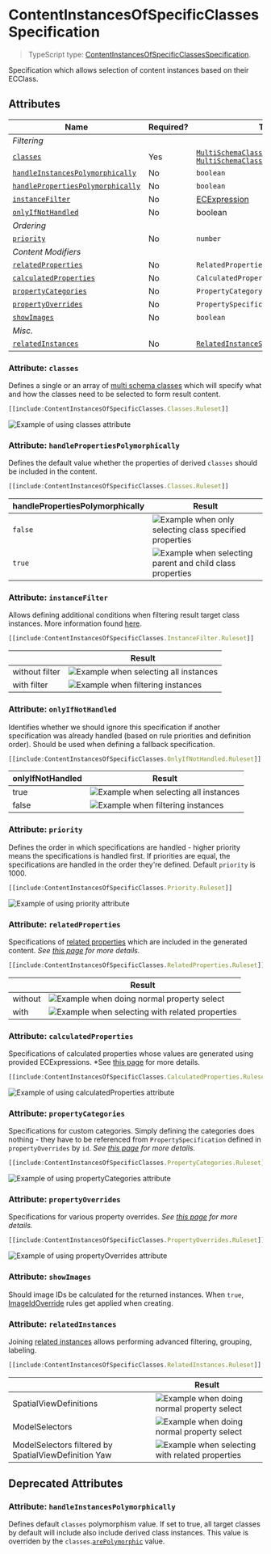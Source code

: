 # ContentInstancesOfSpecificClasses Specification

> TypeScript type: [ContentInstancesOfSpecificClassesSpecification]($presentation-common).

Specification which allows selection of content instances based on their ECClass.

## Attributes

| Name                              | Required? | Type                                                                                                                         | Default |
| --------------------------------- | --------- | ---------------------------------------------------------------------------------------------------------------------------- | ------- |
| *Filtering*                       |
| [`classes`](#attribute-classes)                         | Yes       | [`MultiSchemaClassesSpecification \| MultiSchemaClassesSpecification[]`](../Common-Rules/MultiSchemaClassesSpecification.md) | `[]`    |
| [`handleInstancesPolymorphically`](#attribute-handleinstancespolymorphically)  | No        | `boolean`                                                                                                                    | `false` |
| [`handlePropertiesPolymorphically`](#attribute-handlepropertiespolymorphically) | No        | `boolean`                                                                                                                    | `false` |
| [`instanceFilter`](#attribute-instancefilter)                  | No        | [ECExpression](./ECExpressions.md#instance-filter)                                                                           | `""`    |
| [`onlyIfNotHandled`](#attribute-onlyifnothandled)                | No        | boolean                                                                                                                      | `false` |
| *Ordering*                        |
| [`priority`](#attribute-priority)                        | No        | `number`                                                                                                                     | `1000`  |
| *Content Modifiers*               |
| [`relatedProperties`](#attribute-relatedproperties)               | No        | `RelatedPropertiesSpecification[]`                                                                                           | `[]`    |
| [`calculatedProperties`](#attribute-calculatedproperties)            | No        | `CalculatedPropertiesSpecification[]`                                                                                        | `[]`    |
| [`propertyCategories`](#attribute-propertycategories)              | No        | `PropertyCategorySpecification[]`                                                                                            | `[]`    |
| [`propertyOverrides`](#attribute-propertyoverrides)               | No        | `PropertySpecification[]`                                                                                                    | `[]`    |
| [`showImages`](#attribute-showimages)                      | No        | `boolean`                                                                                                                    | `false` |
| *Misc.*                           |
| [`relatedInstances`](#attribute-relatedinstances)                | No        | [`RelatedInstanceSpecification[]`](../Common-Rules/RelatedInstanceSpecification.md)                                          | `[]`    |

### Attribute: `classes`

Defines a single or an array of [multi schema classes](../Common-Rules/MultiSchemaClassesSpecification.md) which will specify what and how the classes need to be selected to form result content.

```ts
[[include:ContentInstancesOfSpecificClasses.Classes.Ruleset]]
```

![Example of using classes attribute](./media/contentInstancesOfSpecificClasses-with-classes-attribute.png)

### Attribute: `handlePropertiesPolymorphically`

Defines the default value whether the properties of derived `classes` should be included in the content.

```ts
[[include:ContentInstancesOfSpecificClasses.Classes.Ruleset]]
```

  | handlePropertiesPolymorphically | Result                                                                                                                                      |
  | ------------------------------- | ------------------------------------------------------------------------------------------------------------------------------------------- |
  | `false`  | ![Example when only selecting class specified properties](./media/contentInstancesOfSpecificClasses-with-handlePropertiesPolymorphically-attribute-1.png) |
  | `true`    | ![Example when selecting parent and child class properties](./media/contentInstancesOfSpecificClasses-with-handlePropertiesPolymorphically-attribute-2.png)     |

### Attribute: `instanceFilter`

Allows defining additional conditions when filtering result target class instances. More information found [here](./ECExpressions.md#instance-filter).

```ts
[[include:ContentInstancesOfSpecificClasses.InstanceFilter.Ruleset]]
```

  |  | Result                                                                                                                                      |
  | ------------------------------- | ------------------------------------------------------------------------------------------------------------------------------------------- |
  | without filter | ![Example when selecting all instances](./media/contentInstancesOfSpecificClasses-with-instanceFilter-attribute-1.png) |
  | with filter  | ![Example when filtering instances](./media/contentInstancesOfSpecificClasses-with-instanceFilter-attribute-2.png)     |

### Attribute: `onlyIfNotHandled`

Identifies whether we should ignore this specification if another specification was already handled (based on rule priorities and definition order). Should be used when defining a fallback specification.

```ts
[[include:ContentInstancesOfSpecificClasses.OnlyIfNotHandled.Ruleset]]
```

  | onlyIfNotHandled | Result                                                                                                                                      |
  | ------------------------------- | ------------------------------------------------------------------------------------------------------------------------------------------- |
  | true  | ![Example when selecting all instances](./media/contentInstancesOfSpecificClasses-with-onlyIfNotHandled-attribute-1.png) |
  | false    | ![Example when filtering instances](./media/contentInstancesOfSpecificClasses-with-onlyIfNotHandled-attribute-2.png)     |

### Attribute: `priority`

Defines the order in which specifications are handled - higher priority means the specifications is handled first. If priorities are equal, the specifications are handled in the order they're defined. Default `priority` is 1000.

```ts
[[include:ContentInstancesOfSpecificClasses.Priority.Ruleset]]
```

![Example of using priority attribute](./media/contentInstancesOfSpecificClasses-with-priority-attribute.png)

### Attribute: `relatedProperties`

Specifications of [related properties](./Terminology.md#related-properties) which are included in the generated content. *See [this page](./RelatedPropertiesSpecification.md) for more details.*

```ts
[[include:ContentInstancesOfSpecificClasses.RelatedProperties.Ruleset]]
```

  |  | Result                                                                                                                                      |
  | ------------------------------- | ------------------------------------------------------------------------------------------------------------------------------------------- |
  | without  | ![Example when doing normal property select](./media/contentInstancesOfSpecificClasses-with-relatedProperties-attribute-1.png) |
  | with    | ![Example when selecting with related properties](./media/contentInstancesOfSpecificClasses-with-relatedProperties-attribute-2.png)     |

### Attribute: `calculatedProperties`

Specifications of calculated properties whose values are generated using provided ECExpressions. *See [this page](./CalculatedPropertiesSpecification.md) for more details.

```ts
[[include:ContentInstancesOfSpecificClasses.CalculatedProperties.Ruleset]]
```

![Example of using calculatedProperties attribute](./media/contentInstancesOfSpecificClasses-with-calculatedProperties-attribute.png)

### Attribute: `propertyCategories`

Specifications for custom categories. Simply defining the categories does nothing - they have to be referenced from `PropertySpecification` defined in `propertyOverrides` by `id`. *See [this page](./PropertyCategorySpecification.md) for more details.*

```ts
[[include:ContentInstancesOfSpecificClasses.PropertyCategories.Ruleset]]
```

![Example of using propertyCategories attribute](./media/contentInstancesOfSpecificClasses-with-propertyCategories-attribute.png)

### Attribute: `propertyOverrides`

Specifications for various property overrides. *See [this page](./PropertySpecification.md) for more details.*

```ts
[[include:ContentInstancesOfSpecificClasses.PropertyOverrides.Ruleset]]
```

![Example of using propertyOverrides attribute](./media/contentInstancesOfSpecificClasses-with-propertyOverrides-attribute.png)

### Attribute: `showImages`

Should image IDs be calculated for the returned instances. When `true`, [ImageIdOverride](../customization/ImageIdOverride.md) rules get applied when creating.

### Attribute: `relatedInstances`

Joining [related instances](../Common-Rules/RelatedInstanceSpecification.md) allows performing advanced filtering, grouping, labeling.

```ts
[[include:ContentInstancesOfSpecificClasses.RelatedInstances.Ruleset]]
```

  |  | Result                                                                                                                                      |
  | ------------------------------- | ------------------------------------------------------------------------------------------------------------------------------------------- |
  | SpatialViewDefinitions  | ![Example when doing normal property select](./media/contentInstancesOfSpecificClasses-with-relatedInstances-attribute-3.png) |
  | ModelSelectors  | ![Example when doing normal property select](./media/contentInstancesOfSpecificClasses-with-relatedInstances-attribute-2.png) |
  | ModelSelectors filtered by SpatialViewDefinition Yaw    | ![Example when selecting with related properties](./media/contentInstancesOfSpecificClasses-with-relatedInstances-attribute-1.png)     |

## Deprecated Attributes

### Attribute: `handleInstancesPolymorphically`

Defines default `classes` polymorphism value. If set to true, all target classes by default will include also include derived class instances. This value is overriden by the `classes`.[`arePolymorphic`](../Common-Rules/MultiSchemaClassesSpecification.md#attritue-arepolymorphic) value.
